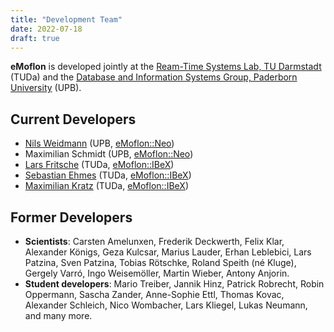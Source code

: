 ```yaml
---
title: "Development Team"
date: 2022-07-18
draft: true
---
```


**eMoflon** is developed jointly at the [Ream-Time Systems Lab, TU Darmstadt](https://www.es.tu-darmstadt.de/en/) (TUDa) and the [Database and Information Systems Group, Paderborn University](https://cs.uni-paderborn.de/en/dbis/startseite/) (UPB).


## Current Developers

- [Nils Weidmann](https://cs.uni-paderborn.de/dbis/personal/arbeitsgruppe/mitarbeiter/nils-weidmann/visitenkarte/) (UPB, [eMoflon::Neo](../neo))
- Maximilian Schmidt (UPB, [eMoflon::Neo](../neo))
- [Lars Fritsche](https://www.es.tu-darmstadt.de/es/team/lars-fritsche/) (TUDa, [eMoflon::IBeX](../ibex))
- [Sebastian Ehmes](https://www.es.tu-darmstadt.de/es/team/sebastian-ehmes/) (TUDa, [eMoflon::IBeX](../ibex))
- [Maximilian Kratz](https://www.es.tu-darmstadt.de/es/team/maximilian-kratz) (TUDa, [eMoflon::IBeX](../ibex))


## Former Developers

- **Scientists**: Carsten Amelunxen, Frederik Deckwerth, Felix Klar, Alexander Königs, Geza Kulcsar, Marius Lauder, Erhan Leblebici, Lars Patzina, Sven Patzina, Tobias Rötschke, Roland Speith (né Kluge), Gergely Varró, Ingo Weisemöller, Martin Wieber, Antony Anjorin.
- **Student developers**: Mario Treiber, Jannik Hinz, Patrick Robrecht, Robin Oppermann, Sascha Zander, Anne-Sophie Ettl, Thomas Kovac, Alexander Schleich, Nico Wombacher, Lars Kliegel, Lukas Neumann, and many more.
